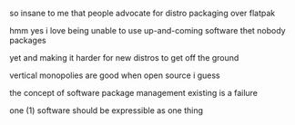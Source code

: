 
so insane to me that people advocate for distro packaging over flatpak

hmm yes i love being unable to use up-and-coming software thet nobody packages 

yet and making it harder for new distros to get off the ground 

vertical monopolies are good when open source i guess

the concept of software package management existing is a failure

one (1) software should be expressible as one thing

